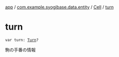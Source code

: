[app](../../index.md) / [com.example.syogibase.data.entity](../index.md) / [Cell](index.md) / [turn](./turn.md)

# turn

`var turn: `[`Turn`](../../com.example.syogibase.domain.value/-turn/index.md)`?`

駒の手番の情報


